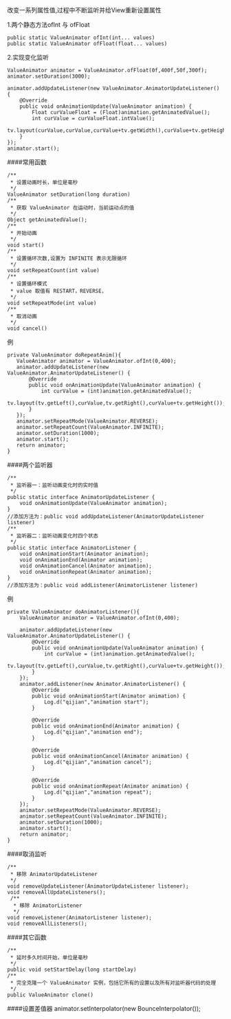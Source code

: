 改变一系列属性值,过程中不断监听并给View重新设置属性

1.两个静态方法ofInt 与 ofFloat

	public static ValueAnimator ofInt(int... values)  
	public static ValueAnimator ofFloat(float... values)

2.实现变化监听

	ValueAnimator animator = ValueAnimator.ofFloat(0f,400f,50f,300f);  
	animator.setDuration(3000);  
	
	animator.addUpdateListener(new ValueAnimator.AnimatorUpdateListener() {  
	    @Override  
	    public void onAnimationUpdate(ValueAnimator animation) {  
	        Float curValueFloat = (Float)animation.getAnimatedValue();  
	        int curValue = curValueFloat.intValue();  
	        tv.layout(curValue,curValue,curValue+tv.getWidth(),curValue+tv.getHeight());  
	    }  
	});  
	animator.start(); 

####常用函数

	/** 
	 * 设置动画时长，单位是毫秒 
	 */  
	ValueAnimator setDuration(long duration)  
	/** 
	 * 获取 ValueAnimator 在运动时，当前运动点的值 
	 */  
	Object getAnimatedValue();  
	/** 
	 * 开始动画 
	 */  
	void start()  
	/** 
	 * 设置循环次数,设置为 INFINITE 表示无限循环 
	 */  
	void setRepeatCount(int value)  
	/** 
	 * 设置循环模式 
	 * value 取值有 RESTART，REVERSE， 
	 */  
	void setRepeatMode(int value)  
	/** 
	 * 取消动画 
	 */  
	void cancel() 

例

	private ValueAnimator doRepeatAnim(){  
	   ValueAnimator animator = ValueAnimator.ofInt(0,400);  
	   animator.addUpdateListener(new ValueAnimator.AnimatorUpdateListener() {  
	       @Override  
	       public void onAnimationUpdate(ValueAnimator animation) {  
	           int curValue = (int)animation.getAnimatedValue();  
	           tv.layout(tv.getLeft(),curValue,tv.getRight(),curValue+tv.getHeight());  
	       }  
	   });  
	   animator.setRepeatMode(ValueAnimator.REVERSE);  
	   animator.setRepeatCount(ValueAnimator.INFINITE);  
	   animator.setDuration(1000);  
	   animator.start();  
	   return animator;  
	} 

####两个监听器

	/** 
	 * 监听器一：监听动画变化时的实时值 
	 */  
	public static interface AnimatorUpdateListener {  
	    void onAnimationUpdate(ValueAnimator animation);  
	}  
	//添加方法为：public void addUpdateListener(AnimatorUpdateListener listener)  
	/** 
	 * 监听器二：监听动画变化时四个状态 
	 */  
	public static interface AnimatorListener {  
	    void onAnimationStart(Animator animation);  
	    void onAnimationEnd(Animator animation);  
	    void onAnimationCancel(Animator animation);  
	    void onAnimationRepeat(Animator animation);  
	}  
	//添加方法为：public void addListener(AnimatorListener listener)  

例

	private ValueAnimator doAnimatorListener(){  
	    ValueAnimator animator = ValueAnimator.ofInt(0,400);  
	
	    animator.addUpdateListener(new ValueAnimator.AnimatorUpdateListener() {  
	        @Override  
	        public void onAnimationUpdate(ValueAnimator animation) {  
	            int curValue = (int)animation.getAnimatedValue();  
	            tv.layout(tv.getLeft(),curValue,tv.getRight(),curValue+tv.getHeight());  
	        }  
	    });  
	    animator.addListener(new Animator.AnimatorListener() {  
	        @Override  
	        public void onAnimationStart(Animator animation) {  
	            Log.d("qijian","animation start");  
	        }  
	
	        @Override  
	        public void onAnimationEnd(Animator animation) {  
	            Log.d("qijian","animation end");  
	        }  
	
	        @Override  
	        public void onAnimationCancel(Animator animation) {  
	            Log.d("qijian","animation cancel");  
	        }  
	
	        @Override  
	        public void onAnimationRepeat(Animator animation) {  
	            Log.d("qijian","animation repeat");  
	        }  
	    });  
	    animator.setRepeatMode(ValueAnimator.REVERSE);  
	    animator.setRepeatCount(ValueAnimator.INFINITE);  
	    animator.setDuration(1000);  
	    animator.start();  
	    return animator;  
	} 

####取消监听

	/** 
	 * 移除 AnimatorUpdateListener 
	 */  
	void removeUpdateListener(AnimatorUpdateListener listener);  
	void removeAllUpdateListeners();  
	 /** 
	  * 移除 AnimatorListener 
	  */  
	void removeListener(AnimatorListener listener);  
	void removeAllListeners();

####其它函数

	/** 
	 * 延时多久时间开始，单位是毫秒 
	 */  
	public void setStartDelay(long startDelay)  
	/** 
	 * 完全克隆一个 ValueAnimator 实例，包括它所有的设置以及所有对监听器代码的处理 
	 */  
	public ValueAnimator clone() 

####设置差值器
animator.setInterpolator(new BounceInterpolator());  